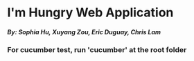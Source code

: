 # I'm Hungry Web Application
##### By: Sophia Hu, Xuyang Zou, Eric Duguay, Chris Lam

### For cucumber test, run 'cucumber' at the root folder